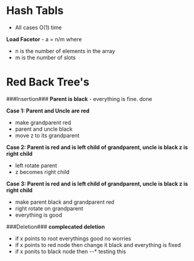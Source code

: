 Hash Tabls
==========
- All cases O(1) time

**Load Facetor** - a = n/m where
- n is the number of elements in the array
- m is the number of slots 

Red Back Tree's
===============
###Insertion###
**Parent is black** - everything is fine. done

**Case 1: Parent and Uncle are red**
- make grandparent red
- parent and uncle black
- move z to its grandparent 

**Case 2: Parent is red and is left child of grandparent, uncle is black z is right child**
- left rotate parent
- z becomes right child

**Case 3: Parent is red and is left child of grandparent, uncle is black z is right child**
- make parent black and grandparent red
- right rotate on grandparent
- everything is good 

###Deletion###
**complecated deletion**
- if x points to root everythings good no worries
- if x points to red node then change it black and everything is fixed
- if x ponits to black node then 
--* testing this